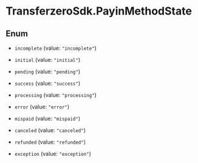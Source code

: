 # TransferzeroSdk.PayinMethodState

## Enum


* `incomplete` (value: `"incomplete"`)

* `initial` (value: `"initial"`)

* `pending` (value: `"pending"`)

* `success` (value: `"success"`)

* `processing` (value: `"processing"`)

* `error` (value: `"error"`)

* `mispaid` (value: `"mispaid"`)

* `canceled` (value: `"canceled"`)

* `refunded` (value: `"refunded"`)

* `exception` (value: `"exception"`)


